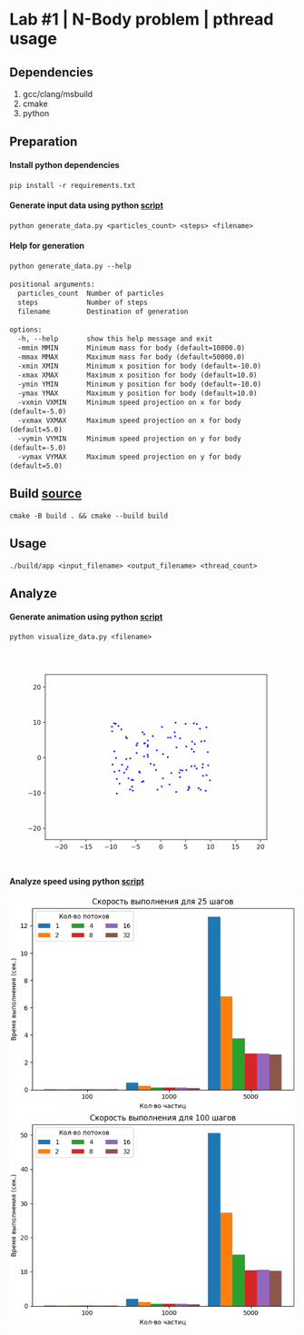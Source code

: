 # Lab #1 | N-Body problem | pthread usage

## Dependencies

1. gcc/clang/msbuild
2. cmake
3. python

## Preparation

#### Install python dependencies
```
pip install -r requirements.txt
```

#### Generate input data using python [script](generate_data.py)
```
python generate_data.py <particles_count> <steps> <filename>
```

#### Help for generation
```
python generate_data.py --help

positional arguments:
  particles_count  Number of particles
  steps            Number of steps
  filename         Destination of generation

options:
  -h, --help       show this help message and exit
  -mmin MMIN       Minimum mass for body (default=10000.0)
  -mmax MMAX       Maximum mass for body (default=50000.0)
  -xmin XMIN       Minimum x position for body (default=-10.0)
  -xmax XMAX       Maximum x position for body (default=10.0)
  -ymin YMIN       Minimum y position for body (default=-10.0)
  -ymax YMAX       Maximum y position for body (default=10.0)
  -vxmin VXMIN     Minimum speed projection on x for body (default=-5.0)
  -vxmax VXMAX     Maximum speed projection on x for body (default=5.0)
  -vymin VYMIN     Minimum speed projection on y for body (default=-5.0)
  -vymax VYMAX     Maximum speed projection on y for body (default=5.0)
```


## Build [source](main.c)

```
cmake -B build . && cmake --build build
```

## Usage

```
./build/app <input_filename> <output_filename> <thread_count>
```

## Analyze
#### Generate animation using python [script](visualize_data.py)

```
python visualize_data.py <filename>
```

![](resources/animation.gif)

#### Analyze speed using python [script](analyze_data.py)
![](resources/figure1.png)
![](resources/figure2.png)

